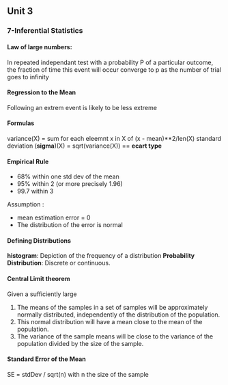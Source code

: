 ## Unit 3
### 7-Inferential Statistics

#### Law of large numbers:
In repeated independant test with a probability P of a particular outcome, the fraction of time this event will occur converge to p as the number of trial goes to infinity

#### Regression to the Mean
Following an extrem event is likely to be less extreme

#### Formulas
variance(X) = sum for each eleemnt x in X of (x - mean)**2/len(X)
standard deviation (**sigma**)(X) = sqrt(variance(X)) == **ecart type**

#### Empirical Rule
* 68% within one std dev of the mean
* 95% within 2 (or more precisely 1.96)
* 99.7 within 3

Assumption :
* mean estimation error = 0
* The distribution of the error is normal

#### Defining Distributions
**histogram**: Depiction of the frequency of a distribution
**Probability Distribution**: Discrete or continuous.

#### Central Limit theorem
Given a sufficiently large
1. The means of the samples in a set of samples will be approximately normally
distributed, independently of the distribution of the population.
2. This normal distribution will have a mean close to the mean of the population.
3. The variance of the sample means will be close to the variance of the population divided
by the size of the sample.

#### Standard Error of the Mean
SE = stdDev / sqrt(n)
with n the size of the sample 

